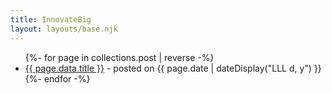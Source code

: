 ```yaml
---
title: InnovateBig
layout: layouts/base.njk
---
```

<ul class="listing">
{%- for page in collections.post | reverse -%}
  <li>
    <a href="{{ page.url }}">{{ page.data.title }}</a> -
    <time datetime="{{ page.date }}">posted on {{ page.date | dateDisplay("LLL d, y") }}</time>
  </li>
{%- endfor -%}
</ul>
